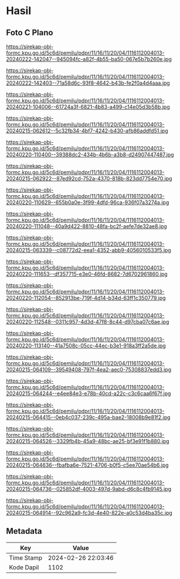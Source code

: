 # Hasil

## Foto C Plano

https://sirekap-obj-formc.kpu.go.id/5c6d/pemilu/pdpr/11/16/11/20/04/1116112004013-20240222-142047--945094fc-a82f-4b55-ba50-067e5b7b260e.jpg

https://sirekap-obj-formc.kpu.go.id/5c6d/pemilu/pdpr/11/16/11/20/04/1116112004013-20240222-142403--71a58d6c-93f8-4642-b43b-fe2f0a4d4aaa.jpg

https://sirekap-obj-formc.kpu.go.id/5c6d/pemilu/pdpr/11/16/11/20/04/1116112004013-20240221-104006--61724a3f-6821-4b83-a499-c14e05d3b58b.jpg

https://sirekap-obj-formc.kpu.go.id/5c6d/pemilu/pdpr/11/16/11/20/04/1116112004013-20240215-062612--5c32fb34-4bf7-4242-b430-afb86addfd51.jpg

https://sirekap-obj-formc.kpu.go.id/5c6d/pemilu/pdpr/11/16/11/20/04/1116112004013-20240220-110400--39388dc2-434b-4b6b-a3b8-d24907447487.jpg

https://sirekap-obj-formc.kpu.go.id/5c6d/pemilu/pdpr/11/16/11/20/04/1116112004013-20240215-062922--87ed92cd-752a-4370-818b-823dd7754e70.jpg

https://sirekap-obj-formc.kpu.go.id/5c6d/pemilu/pdpr/11/16/11/20/04/1116112004013-20240220-110629--655b0a0e-3f99-4dfd-96ca-936f07a3274a.jpg

https://sirekap-obj-formc.kpu.go.id/5c6d/pemilu/pdpr/11/16/11/20/04/1116112004013-20240220-111048--40a9d422-8810-48fa-bc2f-aefe7de32ae8.jpg

https://sirekap-obj-formc.kpu.go.id/5c6d/pemilu/pdpr/11/16/11/20/04/1116112004013-20240215-063339--c08772d2-eea1-4352-abb9-4056010533f5.jpg

https://sirekap-obj-formc.kpu.go.id/5c6d/pemilu/pdpr/11/16/11/20/04/1116112004013-20240220-111653--df357715-e3e0-46fd-8682-7d6702961860.jpg

https://sirekap-obj-formc.kpu.go.id/5c6d/pemilu/pdpr/11/16/11/20/04/1116112004013-20240220-112054--852913be-719f-4d14-b34d-63ff1c350779.jpg

https://sirekap-obj-formc.kpu.go.id/5c6d/pemilu/pdpr/11/16/11/20/04/1116112004013-20240220-112548--0311c957-4d3d-47f8-8c44-d97cba07c6ae.jpg

https://sirekap-obj-formc.kpu.go.id/5c6d/pemilu/pdpr/11/16/11/20/04/1116112004013-20240220-113140--41a7508c-05cc-44ec-b3e1-918a3ff2a5de.jpg

https://sirekap-obj-formc.kpu.go.id/5c6d/pemilu/pdpr/11/16/11/20/04/1116112004013-20240215-064109--39549408-797f-4ea2-aec0-75308837edd3.jpg

https://sirekap-obj-formc.kpu.go.id/5c6d/pemilu/pdpr/11/16/11/20/04/1116112004013-20240215-064244--e4ee84e3-e78b-40cd-a22c-c3c6caa6f67f.jpg

https://sirekap-obj-formc.kpu.go.id/5c6d/pemilu/pdpr/11/16/11/20/04/1116112004013-20240215-064415--0eb4c037-239c-495a-bae2-18008b9e81f2.jpg

https://sirekap-obj-formc.kpu.go.id/5c6d/pemilu/pdpr/11/16/11/20/04/1116112004013-20240215-064526--3329fb4b-45a9-48bc-ae25-bf3e91f1b880.jpg

https://sirekap-obj-formc.kpu.go.id/5c6d/pemilu/pdpr/11/16/11/20/04/1116112004013-20240215-064636--fbafba6e-7521-4706-b0f5-c5ee70ae54b6.jpg

https://sirekap-obj-formc.kpu.go.id/5c6d/pemilu/pdpr/11/16/11/20/04/1116112004013-20240215-064736--025852df-4003-497d-9abd-d6c8c4fb9145.jpg

https://sirekap-obj-formc.kpu.go.id/5c6d/pemilu/pdpr/11/16/11/20/04/1116112004013-20240215-064914--92c962a9-fc3d-4e40-822e-a0c53d4ba35c.jpg


## Metadata

| Key        | Value               |
| ---------- | ------------------- |
| Time Stamp | 2024-02-26 22:03:46 |
| Kode Dapil | 1102                |



